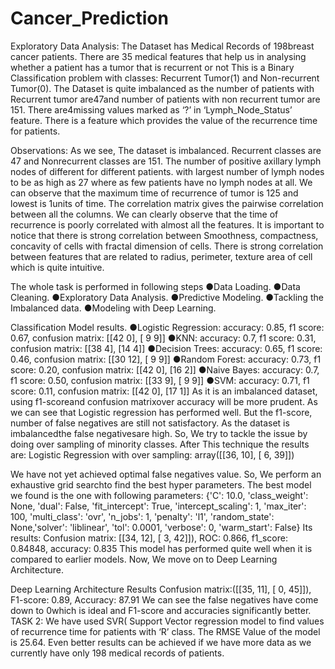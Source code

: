 # Cancer_Prediction


Exploratory Data Analysis:
The Dataset has Medical Records of 198breast cancer patients.
There are 35 medical features that help us in analysing whether a patient has a tumor that is recurrent or not
This is a Binary Classification problem with classes: Recurrent Tumor(1) and Non-recurrent Tumor(0).
The Dataset is quite imbalanced as the number of patients with Recurrent tumor are47and number of patients with non recurrent tumor are 151.
There are4missing values marked as ‘?’ in ‘Lymph_Node_Status’ feature.
There is a feature which provides the value of the recurrence time for patients.


Observations:
As we see, The dataset is imbalanced. Recurrent classes are 47 and Nonrecurrent classes are 151.
The number of positive axillary lymph nodes of different for different patients. with largest number of lymph nodes to be as high as 27 where as few patients have no lymph nodes at all.
We can observe that the maximum time of recurrence of tumor is 125 and lowest is 1units of time.
The correlation matrix gives the pairwise correlation between all the columns.
We can clearly observe that the time of recurrence is poorly correlated with almost all the features.
It is important to notice that there is strong correlation between Smoothness, compactness, concavity of cells with fractal dimension of cells. 
There is strong correlation between features that are related to radius, perimeter, texture area of cell which is quite intuitive.


The whole task is performed in following steps
●Data Loading.
●Data Cleaning.
●Exploratory Data Analysis.
●Predictive Modeling.
●Tackling the Imbalanced data.
●Modeling with Deep Learning.


Classification Model results.
●Logistic Regression: accuracy: 0.85, f1 score: 0.67, confusion matrix: [[42 0], [ 9 9]]
●KNN: accuracy: 0.7, f1 score: 0.31, confusion matrix: [[38 4], [14 4]]
●Decision Trees: accuracy: 0.65, f1 score: 0.46, confusion matrix: [[30 12], [ 9 9]]
●Random Forest: accuracy: 0.73, f1 score: 0.20, confusion matrix: [[42 0], [16 2]]
●Naive Bayes: accuracy: 0.7, f1 score: 0.50, confusion matrix: [[33 9], [ 9 9]]
●SVM: accuracy: 0.71, f1 score: 0.11, confusion matrix: [[42 0], [17 1]]
As it is an imbalanced dataset, using f1-scoreand confusion matrixover accuracy will be more prudent.
As we can see that Logistic regression has performed well. But the f1-score, number of false negatives are still not satisfactory. As the dataset is imbalancedthe false negativesare high.
So, We try to tackle the issue by doing over sampling of minority classes. After This technique the results are:
Logistic Regression with over sampling: array([[36, 10], [ 6, 39]])


We have not yet achieved optimal false negatives value. So, We perform an exhaustive grid searchto find the best hyper parameters.
The best model we found is the one with following parameters:
{'C': 10.0, 'class_weight': None, 'dual': False, 'fit_intercept': True, 'intercept_scaling': 1, 'max_iter': 100, 'multi_class': 'ovr', 'n_jobs': 1, 'penalty': 'l1', 'random_state': None,'solver': 'liblinear', 'tol': 0.0001, 'verbose': 0, 'warm_start': False}
Its results:
Confusion matrix: [[34, 12], [ 3, 42]]), ROC: 0.866, f1_score: 0.84848, accuracy: 0.835
This model has performed quite well when it is compared to earlier models.
Now, We move on to Deep Learning Architecture.

Deep Learning Architecture Results
Confusion matrix:([[35, 11], [ 0, 45]]), F1-score: 0.89, Accuracy: 87.91
We can see the false negatives have come down to 0which is ideal and F1-score and accuracies significantly better.
TASK 2:
We have used SVR( Support Vector regression model to find values of recurrence time for patients with ‘R’ class.
The RMSE Value of the model is 25.64.
Even better results can be achieved if we have more data as we currently have only 198 medical records of patients.
